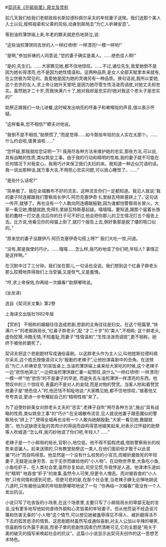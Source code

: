 #[契诃夫《在邮局里》原文及赏析](https://www.vrrw.net/wx/15586.html)

前几天我们给我们老邮政局长斯拉德科佩尔采夫的年轻妻子送殡。我们送那个美人入土以后,按照祖辈和父辈的风俗,动身到邮局去“为亡人祈祷安息”。

等到油煎薄饼端上来,年老的鳏夫就悲伤地哭泣,说:

“这些油煎薄饼同去世的人一样红喷喷! 一样漂亮!一模一样哟!”

“是啊,”参加祈祷的人同意说,“您的妻子确实是美人。……绝色佳人啊!”

“是的,先生们。……大家瞧见她,都不住地惊叹。……不过,诸位先生,我爱她倒不是因为她长得漂亮,也不是因为她性情温和。这两种品质,是女人全部天赋里本来就有,在尘世极为常见的。我爱她是因为她的灵魂另有一种品质。换句话说,我所以爱她,这个去世的女人,求上帝让她升天堂吧,是因为她尽管生性活泼而调皮,对她丈夫却忠实。虽然她才二十岁,而我快满六十了,她对我却是忠实的!她对我这个老头子是忠实的!”

助祭正跟我们一块儿进餐,这时候发出响亮的哼鼻子和嗽喉咙的声音,借以表示怀疑。

“这样看来,您不相信?”鳏夫对他说。

“我倒不是不相信,”助祭慌了,“而是觉得……如今那些年轻的女人实在太那个。……什么约会啦,蛋黄油啦……”

“您怀疑,那我就给您证明一下! 我用尽各种方法来维护她的忠实,那些方法,可以说,具有战略的性质,类似筑垒工事。由于我的行动和精明的性格,我的妻子就不可能在任何情况下对我变心。我用巧计来保卫我们夫妇的床。我知道一种近似咒语的话。我一说出那种话,就万事大吉,不用担心忠实问题,可以放心睡觉了。……”

“是些什么话呢?”

“简单极了。我在全城散布不好的流言。这种流言你们一定都知道。我见人就说:‘我的妻子阿连娜跟我们警察局长伊凡·阿历克塞伊奇·扎里赫瓦特斯基姘上了。’这句话一传开,就够了。再也没有一个人敢向阿连娜献殷勤,因为谁都怕警察局长冒火。大家一看见她,撒腿就跑,免得扎里赫瓦特斯基起疑。嘻嘻嘻。要知道,跟那个留着长唇髭的蠢材一打交道,往后你的日子可不好过,他会把你那儿的卫生情况打五个报告上去。比方说,他看见你的母猫上街了,就打个报告上去,倒好象那是脱了缰的牲口似的。”

“原来您的妻子没跟伊凡·阿历克塞伊奇勾搭上呀?” 我们大吃一惊,问道。

“没有,那是我使的巧计。……嘻嘻……怎么样,我巧妙地诓了你们吧,年轻人? 事情正是这样啊。”

在沉默中过了三分钟。我们坐在那儿,一句话也没说。我们想到这个红鼻子胖老头那么狡猾地弄得我们上当受骗,又是怄气,又是羞愧。

“哼,求上帝保佑,你再结一次婚看!”助祭嘟哝说。

(汝龙译)

选自《契诃夫文集》第2卷

上海译文出版社1982年版



【赏析】 不相称的婚姻往往造成悲剧,悲剧的主角往往是妇女。在这个短篇里,“快满六十”的老邮政局长,“红鼻子胖老头”,配 “才二十岁”的“美人”,不相称; 这个胖老头,虚伪狡猾,冷酷无情,不知羞耻,而妻子“性情温和”,“生性活泼而调皮”,更不相称。她终于被他折磨死了。

契诃夫把这个悲剧题材写成通俗喜剧。以这胖老头作为主人公,叫他姓斯拉德科佩尔采夫,这个姓氏按俄语词义为“殷勤的老辣子”,让他扮演喜剧中的丑角。在送殡后“为亡人祈祷安息”的丧饭桌上,当油煎薄饼端上桌来给大家吃的时候,这个老辣子一边“悲伤地哭泣”,一边把油煎薄饼跟亡妻一起赞叹,说什么“一样红喷喷! 一样漂亮! 一模一样”!他“悲伤”的不是妻子的早逝, 而是失去与油煎薄饼一样漂亮的东西。他赞叹中的三个惊叹号,表露的不是对人的哀恸,而是对物的赞赏。当客人附和着赞赏他妻子是“绝色佳人”时,他还恬不知耻地说:“大家瞧见她,都不住地惊叹。”接着他又夸夸其谈,更进一步夸耀起自己的“精明性格”来了。

为了迫使妙龄美女对胖老头丈夫的“忠实”,老辣子自吹“用尽各种方法”,施出“具有战略的性质,类似筑垒工事”的“巧计”:在全城散布流言,见人就说他妻子跟恶魔似的警察局长“姘上了”,使得全城再也没有一个人敢向她献殷勤,“大家一看见她,撒腿就跑”。他为这缺德无耻的苦肉计的得逞而自鸣得意地嬉笑起来,对表示过怀疑的助祭等人吹嘘道:“怎么样,我巧妙地诓了你们吧,年轻人? ……”

老辣子是一个小邮局的局长,官职小,地位低。他不得不狐假虎威,借助警察局长的权势来诓骗人。前来送殡的,只有教堂助祭这一类人,在他们面前他才敢于以此诓骗“巧计”而自鸣得意。他显然是一个没有什么权势的小官员,而被折磨致死的年轻妻子,无疑是出身穷苦、出于无奈而嫁给他的“小人物”。在动物世界里,大鱼吃小鱼,小鱼吃虾子。在人类社会里,虽然亦复如此,司空见惯,毕竟悖逆人道。他津津乐道如何“精明” 地吞食“虾子”的故事,虽然令人可笑,但更令人憎恶。而对被吞食的“小人物”,只有同情和感到可悲。但更可悲的是,在那个社会里,当老辣子肆无忌惮地胡说八道时,只有被他讪笑的年轻助祭嘟哝地说了一句 :“你再结一次婚看!”竟没有一个人发出抗议。

小说只写了吃丧饭的小场景,在这个场景里,主要只写了小邮局局长的卑鄙无耻的言谈,没有更多地写他如何虐待外貌和心灵皆美的年轻妻子。但从他荒诞不经造谣污蔑和伤害无辜的“小人物”这个情节,可以想见她被羞辱得见不得人、被折磨得活不下去的孤苦悲凉的情景。这悲剧题材虽然写成通俗喜剧,对主人公加以辛辣的嘲笑,但喜剧性仅外露于表层,而骨子里的悲剧性因素仍然清晰可见,它的主题是“用关于美的破灭的描写来唤起社会的抗议”。这篇小小说显示出契诃夫创作的这一思想艺术特色。

